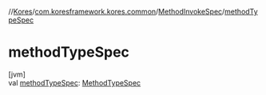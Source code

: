 //[Kores](../../../index.md)/[com.koresframework.kores.common](../index.md)/[MethodInvokeSpec](index.md)/[methodTypeSpec](method-type-spec.md)

# methodTypeSpec

[jvm]\
val [methodTypeSpec](method-type-spec.md): [MethodTypeSpec](../-method-type-spec/index.md)
